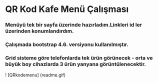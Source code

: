 # QR Kod Kafe Menü Çalışması
### Menüyü tek bir sayfa üzerinde hazırladım.Linkleri id ler üzerinden konumlandırdım.
### Çalışmada bootstrap  4.6. versiyonu kullanılmıştır.
### Grid sisteme göre telefonlarda tek ürün görünecek - orta ve büyük boy cihazlarda 3 ürün yanyana görüntülenecektir.
! [QRkodemenu] (readme.gif)